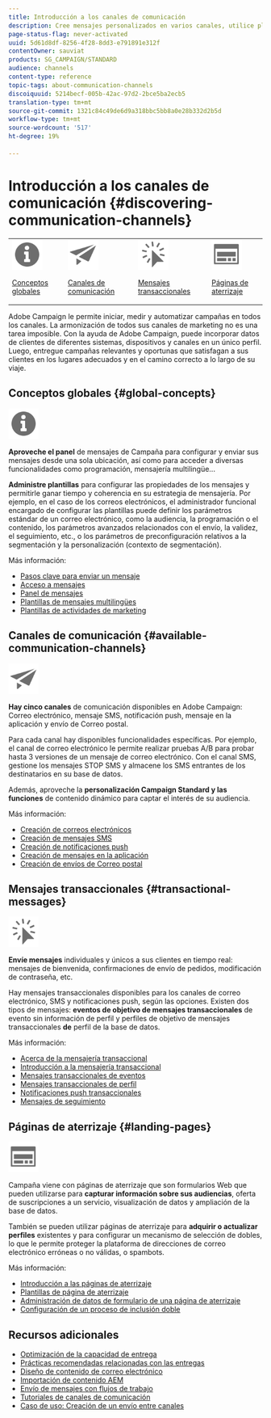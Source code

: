 ```yaml
---
title: Introducción a los canales de comunicación
description: Cree mensajes personalizados en varios canales, utilice plantillas, cree páginas de aterrizaje y compruebe las prácticas recomendadas.
page-status-flag: never-activated
uuid: 5d61d8df-8256-4f28-8dd3-e791891e312f
contentOwner: sauviat
products: SG_CAMPAIGN/STANDARD
audience: channels
content-type: reference
topic-tags: about-communication-channels
discoiquuid: 5214becf-005b-42ac-97d2-2bce5ba2ecb5
translation-type: tm+mt
source-git-commit: 1321c84c49de6d9a318bbc5bb8a0e28b332d2b5d
workflow-type: tm+mt
source-wordcount: '517'
ht-degree: 19%

---
```



# Introducción a los canales de comunicación {#discovering-communication-channels}

<table>
<tr>
<td><img src="assets/do-not-localize/icon_concepts.svg" width="60px"><p><a href="#global-concepts">Conceptos globales</a></p></td>
<td><img src="assets/do-not-localize/icon_channels.svg" width="60px"><p><a href="#available-communication-channels">Canales de comunicación</a></p></td>
<td><img src="assets/do-not-localize/icon_transactional.svg" width="60px"><p><a href="#transactional-messages">Mensajes transaccionales</a></p></td>
<td><img src="assets/do-not-localize/icon_landing.svg" width="60px"><p><a href="#landing-pages">Páginas de aterrizaje</a></p></td></tr>
</table>

Adobe Campaign le permite iniciar, medir y automatizar campañas en todos los canales.
La armonización de todos sus canales de marketing no es una tarea imposible. Con la ayuda de Adobe Campaign, puede incorporar datos de clientes de diferentes sistemas, dispositivos y canales en un único perfil. Luego, entregue campañas relevantes y oportunas que satisfagan a sus clientes en los lugares adecuados y en el camino correcto a lo largo de su viaje.

## Conceptos globales {#global-concepts}

<img src="assets/do-not-localize/icon_concepts.svg" width="60px">

**Aproveche el panel** de mensajes de Campaña para configurar y enviar sus mensajes desde una sola ubicación, así como para acceder a diversas funcionalidades como programación, mensajería multilingüe...

**Administre plantillas** para configurar las propiedades de los mensajes y permitirle ganar tiempo y coherencia en su estrategia de mensajería. Por ejemplo, en el caso de los correos electrónicos, el administrador funcional encargado de configurar las plantillas puede definir los parámetros estándar de un correo electrónico, como la audiencia, la programación o el contenido, los parámetros avanzados relacionados con el envío, la validez, el seguimiento, etc., o los parámetros de preconfiguración relativos a la segmentación y la personalización (contexto de segmentación).

Más información:

* [Pasos clave para enviar un mensaje](../../channels/using/key-steps-to-send-a-message.md)
* [Acceso a mensajes](../../channels/using/accessing-messages.md)
* [Panel de mensajes](../../channels/using/message-dashboard.md)
* [Plantillas de mensajes multilingües](../../channels/using/multilingual-messages-template.md)
* [Plantillas de actividades de marketing](../../start/using/marketing-activity-templates.md)

## Canales de comunicación {#available-communication-channels}

<img src="assets/do-not-localize/icon_channels.svg"  width="60px">

**Hay cinco canales** de comunicación disponibles en Adobe Campaign: Correo electrónico, mensaje SMS, notificación push, mensaje en la aplicación y envío de Correo postal.

Para cada canal hay disponibles funcionalidades específicas. Por ejemplo, el canal de correo electrónico le permite realizar pruebas A/B para probar hasta 3 versiones de un mensaje de correo electrónico. Con el canal SMS, gestione los mensajes STOP SMS y almacene los SMS entrantes de los destinatarios en su base de datos.

Además, aproveche la **personalización Campaign Standard y las funciones** de contenido dinámico para captar el interés de su audiencia.

Más información:

* [Creación de correos electrónicos](../../channels/using/about-emails.md)
* [Creación de mensajes SMS](../../channels/using/about-sms-messages.md)
* [Creación de notificaciones push](../../channels/using/about-push-notifications.md)
* [Creación de mensajes en la aplicación](../../channels/using/about-in-app-messaging.md)
* [Creación de envíos de Correo postal](../../channels/using/about-direct-mail.md)

## Mensajes transaccionales {#transactional-messages}

<img src="assets/do-not-localize/icon_transactional.svg" width="60px">

**Envíe mensajes** individuales y únicos a sus clientes en tiempo real: mensajes de bienvenida, confirmaciones de envío de pedidos, modificación de contraseña, etc.

Hay mensajes transaccionales disponibles para los canales de correo electrónico, SMS y notificaciones push, según las opciones. Existen dos tipos de mensajes: **eventos de objetivo de mensajes transaccionales** de evento sin información de perfil y perfiles de objetivo de mensajes transaccionales **de** perfil de la base de datos.

Más información:

* [Acerca de la mensajería transaccional](../../channels/using/getting-started-with-transactional-msg.md)
* [Introducción a la mensajería transaccional](../../channels/using/getting-started-with-transactional-msg.md)
* [Mensajes transaccionales de eventos](../../channels/using/event-transactional-messages.md)
* [Mensajes transaccionales de perfil](../../channels/using/profile-transactional-messages.md)
* [Notificaciones push transaccionales](../../channels/using/transactional-push-notifications.md)
* [Mensajes de seguimiento](../../channels/using/follow-up-messages.md)

## Páginas de aterrizaje {#landing-pages}

<img src="assets/do-not-localize/icon_landing.svg" width="60px">

Campaña viene con páginas de aterrizaje que son formularios Web que pueden utilizarse para **capturar información sobre sus audiencias**, oferta de suscripciones a un servicio, visualización de datos y ampliación de la base de datos.

También se pueden utilizar páginas de aterrizaje para **adquirir o actualizar perfiles** existentes y para configurar un mecanismo de selección de dobles, lo que le permite proteger la plataforma de direcciones de correo electrónico erróneas o no válidas, o spambots.

Más información:

* [Introducción a las páginas de aterrizaje](../../channels/using/getting-started-with-landing-pages.md)
* [Plantillas de página de aterrizaje](../../channels/using/landing-page-templates.md)
* [Administración de datos de formulario de una página de aterrizaje](../../channels/using/managing-landing-page-form-data.md)
* [Configuración de un proceso de inclusión doble](../../channels/using/setting-up-a-double-opt-in-process.md)

## Recursos adicionales

* [Optimización de la capacidad de entrega](../../sending/using/about-deliverability.md)
* [Prácticas recomendadas relacionadas con las entregas](../../sending/using/delivery-best-practices.md)
* [Diseño de contenido de correo electrónico](../../designing/using/designing-content-in-adobe-campaign.md)
* [Importación de contenido AEM](../../integrating/using/creating-email-experience-manager.md)
* [Envío de mensajes con flujos de trabajo](../../automating/using/about-channel-activities.md)
* [Tutoriales de canales de comunicación](https://docs.adobe.com/content/help/es-ES/campaign-standard-learn/tutorials/communication-channels/email/create-email-from-homepage.html)
* [Caso de uso: Creación de un envío entre canales](../../automating/using/workflow-cross-channel-delivery.md)
